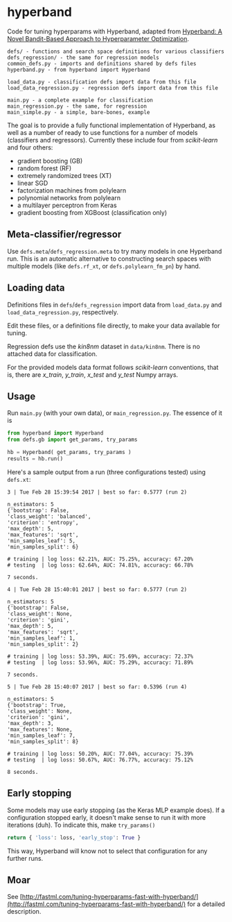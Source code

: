 hyperband
=========

Code for tuning hyperparams with Hyperband, adapted from [Hyperband: A Novel Bandit-Based Approach to Hyperparameter Optimization](https://people.eecs.berkeley.edu/~kjamieson/hyperband.html). 

	defs/ - functions and search space definitions for various classifiers
	defs_regression/ - the same for regression models
	common_defs.py - imports and definitions shared by defs files
	hyperband.py - from hyperband import Hyperband
	
	load_data.py - classification defs import data from this file
	load_data_regression.py - regression defs import data from this file
	
	main.py - a complete example for classification
	main_regression.py - the same, for regression
	main_simple.py - a simple, bare-bones, example	

The goal is to provide a fully functional implementation of Hyperband, as well as a number of ready to use functions for a number of models (classifiers and regressors). Currently these include four from _scikit-learn_ and four others:

* gradient boosting (GB)
* random forest (RF)
* extremely randomized trees (XT)
* linear SGD
* factorization machines from polylearn
* polynomial networks from polylearn
* a multilayer perceptron from Keras
* gradient boosting from XGBoost (classification only)

Meta-classifier/regressor
-------------------------

Use `defs.meta`/`defs_regression.meta` to try many models in one Hyperband run. This is an automatic alternative to constructing search spaces with multiple models (like `defs.rf_xt`, or `defs.polylearn_fm_pn`) by hand.

Loading data
------------

Definitions files in `defs`/`defs_regression` import data from `load_data.py` and `load_data_regression.py`, respectively.

Edit these files, or a definitions file directly, to make your data available for tuning.

Regression defs use the _kin8nm_ dataset in `data/kin8nm`. There is no attached data for classification.

For the provided models data format follows _scikit-learn_ conventions, that is, there are _x_train_, _y_train_, _x_test_ and _y_test_ Numpy arrays.

Usage
-----

Run `main.py` (with your own data), or `main_regression.py`. The essence of it is

```python
from hyperband import Hyperband
from defs.gb import get_params, try_params

hb = Hyperband( get_params, try_params )
results = hb.run()
```

Here's a sample output from a run (three configurations tested) using `defs.xt`:

	3 | Tue Feb 28 15:39:54 2017 | best so far: 0.5777 (run 2)

	n_estimators: 5
	{'bootstrap': False,
	'class_weight': 'balanced',
	'criterion': 'entropy',
	'max_depth': 5,
	'max_features': 'sqrt',
	'min_samples_leaf': 5,
	'min_samples_split': 6}

	# training | log loss: 62.21%, AUC: 75.25%, accuracy: 67.20%
	# testing  | log loss: 62.64%, AUC: 74.81%, accuracy: 66.78%

	7 seconds.

	4 | Tue Feb 28 15:40:01 2017 | best so far: 0.5777 (run 2)

	n_estimators: 5
	{'bootstrap': False,
	'class_weight': None,
	'criterion': 'gini',
	'max_depth': 5,
	'max_features': 'sqrt',
	'min_samples_leaf': 1,
	'min_samples_split': 2}

	# training | log loss: 53.39%, AUC: 75.69%, accuracy: 72.37%
	# testing  | log loss: 53.96%, AUC: 75.29%, accuracy: 71.89%

	7 seconds.

	5 | Tue Feb 28 15:40:07 2017 | best so far: 0.5396 (run 4)

	n_estimators: 5
	{'bootstrap': True,
	'class_weight': None,
	'criterion': 'gini',
	'max_depth': 3,
	'max_features': None,
	'min_samples_leaf': 7,
	'min_samples_split': 8}

	# training | log loss: 50.20%, AUC: 77.04%, accuracy: 75.39%
	# testing  | log loss: 50.67%, AUC: 76.77%, accuracy: 75.12%

	8 seconds.
	
Early stopping
--------------

Some models may use early stopping (as the Keras MLP example does). If a configuration  stopped early, it doesn't make sense to run it with more iterations (duh). To indicate this, make `try_params()`

```python
return { 'loss': loss, 'early_stop': True }
```
	
This way, Hyperband will know not to select that configuration for any further runs.

Moar
----

See [http://fastml.com/tuning-hyperparams-fast-with-hyperband/](http://fastml.com/tuning-hyperparams-fast-with-hyperband/) for a detailed description.
